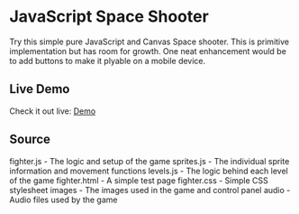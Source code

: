 # JavaScript Space Shooter

Try this simple pure JavaScript and Canvas Space shooter.
This is primitive implementation but has room for growth. 
One neat enhancement would be to add buttons to make it plyable on a mobile device.

## Live Demo
Check it out live: [Demo](http://thefreebit.com/games/fighter) 

## Source
fighter.js - The logic and setup of the game
sprites.js - The individual sprite information and movement functions
levels.js - The logic behind each level of the game
fighter.html - A simple test page
fighter.css - Simple CSS stylesheet
images - The images used in the game and control panel
audio - Audio files used by the game


